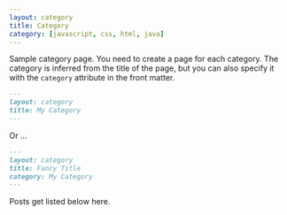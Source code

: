 ```yaml
---
layout: category
title: Category
category: [javascript, css, html, java]
---
```


Sample category page. You need to create a page for each category.
The category is inferred from the title of the page, but you can also
specify it with the `category` attribute in the front matter.



```md
---
layout: category
title: My Category
---
```

Or ...

```md
---
layout: category
title: Fancy Title
category: My Category
---
```

Posts get listed below here.
